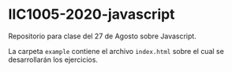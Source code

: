 # IIC1005-2020-javascript

Repositorio para clase del 27 de Agosto sobre Javascript.

La carpeta `example` contiene el archivo `index.html` sobre el cual se desarrollarán los ejercicios.
